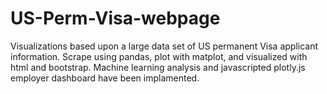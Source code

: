 # US-Perm-Visa-webpage
Visualizations based upon a large data set of US permanent Visa applicant information. Scrape using pandas, plot with matplot, and visualized with html and bootstrap. Machine learning analysis and javascripted plotly.js employer dashboard have been implamented.
